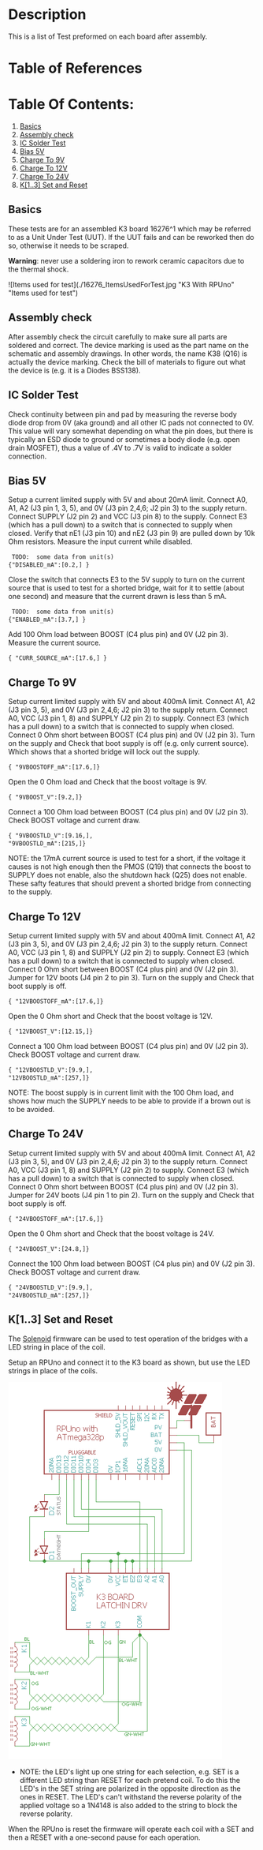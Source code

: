 # Description

This is a list of Test preformed on each board after assembly.

# Table of References


# Table Of Contents:

1. [Basics](#basics)
2. [Assembly check](#assembly-check)
3. [IC Solder Test](#ic-solder-test)
4. [Bias 5V](#bias-5v)
5. [Charge To 9V](#charge-to-9v)
6. [Charge To 12V](#charge-to-12v)
7. [Charge To 24V](#charge-to-24v)
8. [K[1..3] Set and Reset](#k13-set-and-reset)


## Basics

These tests are for an assembled K3 board 16276^1 which may be referred to as a Unit Under Test (UUT). If the UUT fails and can be reworked then do so, otherwise it needs to be scraped. 

__Warning__: never use a soldering iron to rework ceramic capacitors due to the thermal shock.

![Items used for test](./16276_ItemsUsedForTest.jpg "K3 With RPUno" "Items used for test")


## Assembly check

After assembly check the circuit carefully to make sure all parts are soldered and correct. The device marking is used as the part name on the schematic and assembly drawings.  In other words, the name K38 (Q16) is actually the device marking. Check the bill of materials to figure out what the device is (e.g. it is a Diodes BSS138).


## IC Solder Test

Check continuity between pin and pad by measuring the reverse body diode drop from 0V (aka ground) and all other IC pads not connected to 0V. This value will vary somewhat depending on what the pin does, but there is typically an ESD diode to ground or sometimes a body diode (e.g. open drain MOSFET), thus a value of .4V to .7V is valid to indicate a solder connection. 


## Bias 5V

Setup a current limited supply with 5V and about 20mA limit. Connect A0, A1, A2 (J3 pin 1, 3, 5), and 0V (J3 pin 2,4,6; J2 pin 3) to the supply return. Connect SUPPLY (J2 pin 2) and VCC (J3 pin 8) to the supply. Connect E3 (which has a pull down) to a switch that is connected to supply when closed. Verify that nE1 (J3 pin 10) and nE2 (J3 pin 9) are pulled down by 10k Ohm resistors. Measure the input current while disabled.

``` 
 TODO:  some data from unit(s)
{"DISABLED_mA":[0.2,] }
``` 

Close the switch that connects E3 to the 5V supply to turn on the current source that is used to test for a shorted bridge, wait for it to settle (about one second) and measure that the current drawn is less than 5 mA.

``` 
 TODO:  some data from unit(s)
{"ENABLED_mA":[3.7,] }
``` 

Add 100 Ohm load between BOOST (C4 plus pin) and 0V (J2 pin 3). Measure the current source.

``` 
{ "CURR_SOURCE_mA":[17.6,] }
``` 


## Charge To 9V

Setup current limited supply with 5V and about 400mA limit. Connect A1, A2 (J3 pin 3, 5), and 0V (J3 pin 2,4,6; J2 pin 3) to the supply return.  Connect A0, VCC (J3 pin 1, 8) and SUPPLY (J2 pin 2) to supply. Connect E3 (which has a pull down) to a switch that is connected to supply when closed. Connect 0 Ohm short between BOOST (C4 plus pin) and 0V (J2 pin 3). Turn on the supply and Check that boot supply is off (e.g. only current source). Which shows that a shorted bridge will lock out the supply.

```
{ "9VBOOSTOFF_mA":[17.6,]}
```

Open the 0 Ohm load and Check that the boost voltage is 9V.

```
{ "9VBOOST_V":[9.2,]}
```

Connect a 100 Ohm load between BOOST (C4 plus pin) and 0V (J2 pin 3). Check BOOST voltage and current draw.

```
{ "9VBOOSTLD_V":[9.16,],
"9VBOOSTLD_mA":[215,]}
```

NOTE: the 17mA current source is used to test for a short, if the voltage it causes is not high enough then the PMOS (Q19) that connects the boost to SUPPLY does not enable, also the shutdown hack (Q25) does not enable. These safty features that should prevent a shorted bridge from connecting to the supply.


## Charge To 12V

Setup current limited supply with 5V and about 400mA limit. Connect A1, A2 (J3 pin 3, 5), and 0V (J3 pin 2,4,6; J2 pin 3) to the supply return.  Connect A0, VCC (J3 pin 1, 8) and SUPPLY (J2 pin 2) to supply. Connect E3 (which has a pull down) to a switch that is connected to supply when closed. Connect 0 Ohm short between BOOST (C4 plus pin) and 0V (J2 pin 3). Jumper for 12V boots (J4 pin 2 to pin 3). Turn on the supply and Check that boot supply is off.

```
{ "12VBOOSTOFF_mA":[17.6,]}
```

Open the 0 Ohm short and Check that the boost voltage is 12V. 

```
{ "12VBOOST_V":[12.15,]}
```

Connect a 100 Ohm load between BOOST (C4 plus pin) and 0V (J2 pin 3). Check BOOST voltage and current draw.

```
{ "12VBOOSTLD_V":[9.9,],
"12VBOOSTLD_mA":[257,]}
```

NOTE: The boost supply is in current limit with the 100 Ohm load, and shows how much the SUPPLY needs to be able to provide if a brown out is to be avoided.


## Charge To 24V

Setup current limited supply with 5V and about 400mA limit. Connect A1, A2 (J3 pin 3, 5), and 0V (J3 pin 2,4,6; J2 pin 3) to the supply return.  Connect A0, VCC (J3 pin 1, 8) and SUPPLY (J2 pin 2) to supply. Connect E3 (which has a pull down) to a switch that is connected to supply when closed. Connect 0 Ohm short between BOOST (C4 plus pin) and 0V (J2 pin 3). Jumper for 24V boots (J4 pin 1 to pin 2). Turn on the supply and Check that boot supply is off.

    
```
{ "24VBOOSTOFF_mA":[17.6,]}
```

Open the 0 Ohm short and Check that the boost voltage is 24V. 

```
{ "24VBOOST_V":[24.8,]}
```

Connect the 100 Ohm load between BOOST (C4 plus pin) and 0V (J2 pin 3). Check BOOST voltage and current draw.

```
{ "24VBOOSTLD_V":[9.9,],
"24VBOOSTLD_mA":[257,]}
```

## K[1..3] Set and Reset

The [Solenoid] firmware can be used to test operation of the bridges with a LED string in place of the coil. 

[Solenoid]: https://github.com/epccs/RPUno/tree/master/Solenoid

Setup an RPUno and connect it to the K3 board as shown, but use the LED strings in place of the coils.

![Example](../Documents/Example.png "Example")

* NOTE: the LED's light up one string for each selection, e.g. SET is a different LED string than RESET for each pretend coil. To do this the LED's in the SET string are polarized in the opposite direction as the ones in RESET. The LED's can't withstand the reverse polarity of the applied voltage so a 1N4148 is also added to the string to block the reverse polarity.

When the RPUno is reset the firmware will operate each coil with a SET and then a RESET with a one-second pause for each operation. 



